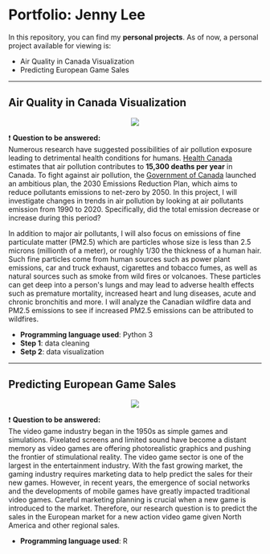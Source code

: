# Portfolio: Jenny Lee

In this repository, you can find my **personal projects**. As of now, a personal project available for viewing is:
- Air Quality in Canada Visualization 
- Predicting European Game Sales 

---

## Air Quality in Canada Visualization
<p align="center">
  <img src="https://cdn.pixabay.com/photo/2019/02/24/09/13/air-pollution-4017183_960_720.jpg" with="500" />
</p>

❗️ **Question to be answered:** 
<br>Numerous research have suggested possibilities of air pollution exposure leading to detrimental health conditions for humans. [Health Canada](https://www.canada.ca/en/health-canada/services/publications/healthy-living/2021-health-effects-indoor-air-pollution.html) estimates that air pollution contributes to **15,300 deaths per year** in Canada. To fight against air pollution, the [Government of Canada](https://www.canada.ca/en/environment-climate-change/campaigns/canadian-environment-week/clean-air-day/action-air-pollution.html#toc1) launched an ambitious plan, the 2030 Emissions Reduction Plan, which aims to reduce pollutants emissions to net-zero by 2050. In this project, I will investigate changes in trends in air pollution by looking at air pollutants emission from 1990 to 2020. Specifically, did the total emission decrease or increase during this period? 

In addition to major air pollutants, I will also focus on emissions of fine particulate matter (PM2.5) which are particles whose size is less than 2.5 microns (millionth of a meter), or roughly 1/30 the thickness of a human hair. Such fine particles come from human sources such as power plant emissions, car and truck exhaust, cigarettes and tobacco fumes, as well as natural sources such as smoke from wild fires or volcanoes.  These particles can get deep into a person's lungs and may lead to adverse health effects such as premature mortality, increased heart and lung diseases, acute and chronic bronchitis and more. I will analyze the Canadian wildfire data and PM2.5 emissions to see if increased PM2.5 emissions can be attributed to wildfires.

- **Programming language used**: Python 3
- **Step 1**: data cleaning 
- **Setp 2**: data visualization

---

## Predicting European Game Sales
<p align="center">
  <img src="https://cdn.pixabay.com/photo/2020/05/02/07/32/gaming-5120169_960_720.jpg" with="500" />
</p>

❗️ **Question to be answered:** 
<br>The video game industry began in the 1950s as simple games and simulations. Pixelated screens and limited sound have become a distant memory as video games are offering photorealistic graphics and pushing the frontier of stimulational reality. The video game sector is one of the largest in the entertainment industry. With the fast growing market, the gaming industry requires marketing data to help predict the sales for their new games. However, in recent years, the emergence of social networks and the developments of mobile games have greatly impacted traditional video games. Careful marketing planning is crucial when a new game is introduced to the market. Therefore, our research question is to predict the sales in the European market for a new action video game given North America and other regional sales. 

- **Programming language used**: R
